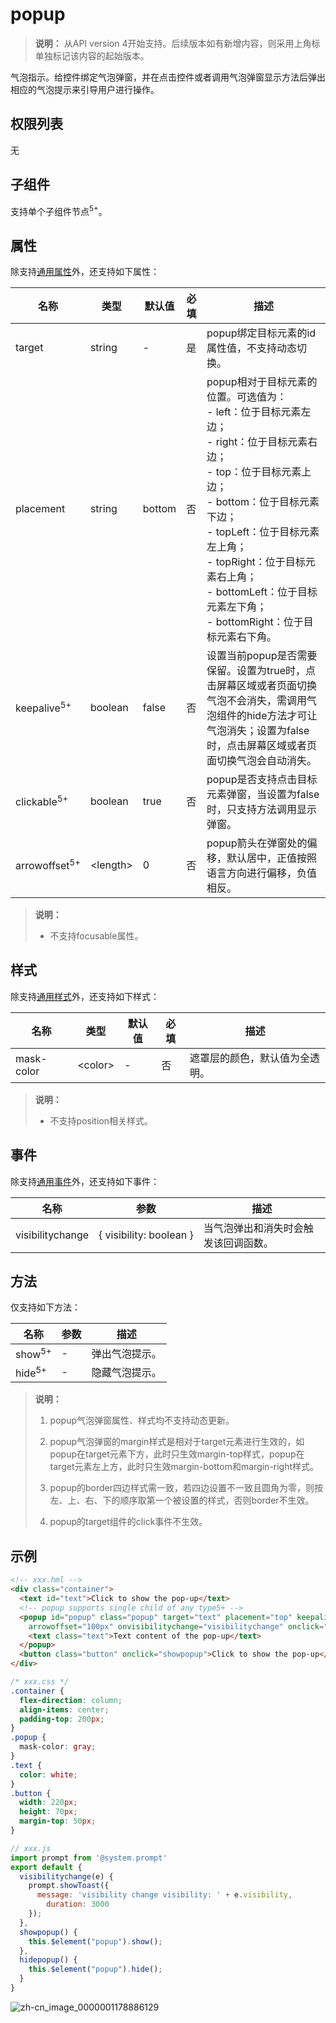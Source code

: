 # popup

>  **说明：**
> 从API version 4开始支持。后续版本如有新增内容，则采用上角标单独标记该内容的起始版本。

气泡指示。给控件绑定气泡弹窗，并在点击控件或者调用气泡弹窗显示方法后弹出相应的气泡提示来引导用户进行操作。

## 权限列表

无


## 子组件

支持单个子组件节点<sup>5+</sup>。


## 属性

除支持[通用属性](../arkui-js/js-components-common-attributes.md)外，还支持如下属性：

| 名称 | 类型 | 默认值 | 必填 | 描述 |
| -------- | -------- | -------- | -------- | -------- |
| target | string | - | 是 | popup绑定目标元素的id属性值，不支持动态切换。 |
| placement | string | bottom | 否 | popup相对于目标元素的位置。可选值为：<br/>-&nbsp;left：位于目标元素左边；<br/>-&nbsp;right：位于目标元素右边；<br/>-&nbsp;top：位于目标元素上边；<br/>-&nbsp;bottom：位于目标元素下边；<br/>-&nbsp;topLeft：位于目标元素左上角；<br/>-&nbsp;topRight：位于目标元素右上角；<br/>-&nbsp;bottomLeft：位于目标元素左下角；<br/>-&nbsp;bottomRight：位于目标元素右下角。 |
| keepalive<sup>5+</sup> | boolean | false | 否 | 设置当前popup是否需要保留。设置为true时，点击屏幕区域或者页面切换气泡不会消失，需调用气泡组件的hide方法才可让气泡消失；设置为false时，点击屏幕区域或者页面切换气泡会自动消失。 |
| clickable<sup>5+</sup> | boolean | true | 否 | popup是否支持点击目标元素弹窗，当设置为false时，只支持方法调用显示弹窗。 |
| arrowoffset<sup>5+</sup> | &lt;length&gt; | 0 | 否 | popup箭头在弹窗处的偏移，默认居中，正值按照语言方向进行偏移，负值相反。 |

>  **说明：**
>
> - 不支持focusable属性。


## 样式

除支持[通用样式](../arkui-js/js-components-common-styles.md)外，还支持如下样式：

| 名称 | 类型 | 默认值 | 必填 | 描述 |
| -------- | -------- | -------- | -------- | -------- |
| mask-color | &lt;color&gt; | - | 否 | 遮罩层的颜色，默认值为全透明。 |

>  **说明：**
>
> - 不支持position相关样式。


## 事件

除支持[通用事件](../arkui-js/js-components-common-events.md)外，还支持如下事件：

| 名称 | 参数 | 描述 |
| -------- | -------- | -------- |
| visibilitychange | {&nbsp;visibility:&nbsp;boolean&nbsp;} | 当气泡弹出和消失时会触发该回调函数。 |


## 方法

仅支持如下方法：

| 名称 | 参数 | 描述 |
| -------- | -------- | -------- |
| show<sup>5+</sup> | - | 弹出气泡提示。 |
| hide<sup>5+</sup> | - | 隐藏气泡提示。 |

>  **说明：**
> 1. popup气泡弹窗属性、样式均不支持动态更新。
> 
> 2. popup气泡弹窗的margin样式是相对于target元素进行生效的，如popup在target元素下方，此时只生效margin-top样式，popup在target元素左上方，此时只生效margin-bottom和margin-right样式。
> 
> 3. popup的border四边样式需一致，若四边设置不一致且圆角为零，则按左、上、右、下的顺序取第一个被设置的样式，否则border不生效。
> 
> 4. popup的target组件的click事件不生效。


## 示例

```html
<!-- xxx.hml -->
<div class="container">
  <text id="text">Click to show the pop-up</text>
  <!-- popup supports single child of any type5+ -->
  <popup id="popup" class="popup" target="text" placement="top" keepalive="true" clickable="true" 
    arrowoffset="100px" onvisibilitychange="visibilitychange" onclick="hidepopup">
    <text class="text">Text content of the pop-up</text>
  </popup>
  <button class="button" onclick="showpopup">Click to show the pop-up</button>
</div>
```

```css
/* xxx.css */
.container {
  flex-direction: column;
  align-items: center;
  padding-top: 200px;
}
.popup {
  mask-color: gray;
}
.text {
  color: white;
}
.button {
  width: 220px;
  height: 70px;
  margin-top: 50px;
}
```

```js
// xxx.js
import prompt from '@system.prompt'
export default {
  visibilitychange(e) {
    prompt.showToast({
      message: 'visibility change visibility: ' + e.visibility,
        duration: 3000
    }); 
  },
  showpopup() {
    this.$element("popup").show();
  },
  hidepopup() {
    this.$element("popup").hide();
  }
}
```

![zh-cn_image_0000001178886129](figures/zh-cn_image_0000001178886129.png)
